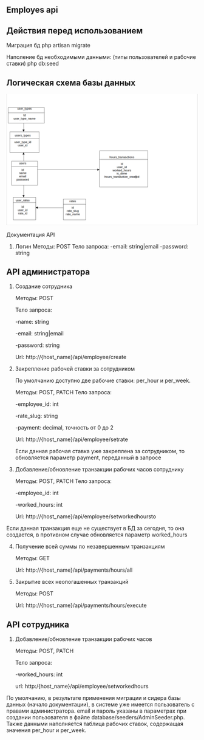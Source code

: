 ## Employes api  

## Действия перед использованием  


Миграция бд php artisan migrate  

Наполение бд необходимыми данными: (типы пользователей и рабочие ставки) php db:seed  



## Логическая схема базы данных  
![schema](https://github.com/SomethingAnotherBeer/employes_api/blob/main/%D0%9B%D0%BE%D0%B3%D0%B8%D1%87%D0%B5%D1%81%D0%BA%D0%B0%D1%8F%20%D1%81%D1%85%D0%B5%D0%BC%D0%B0%20%D0%B1%D0%B0%D0%B7%D1%8B%20%D0%B4%D0%B0%D0%BD%D0%BD%D1%8B%D1%85.png)


Документация API

1. Логин
   Методы: POST
   Тело запроса:
   -email: string|email
   -password: string
   

## API администратора  


1. Создание сотрудника
   
    Методы: POST
   
   Тело запроса:
   
   -name: string
   
   -email: string|email
   
   -password: string
   

   Url: http://{host_name}/api/employee/create
   

3. Закрепление рабочей ставки за сотрудником
 
   По умолчанию доступно две рабочие ставки: per_hour и per_week.
   
   Методы: POST, PATCH
   Тело запроса:
   
   -employee_id: int
   
   -rate_slug: string
   
   -payment: decimal, точность от 0 до 2
   

   Url: http://{host_name}/api/employee/setrate
   
   Если данная рабочая ставка уже закреплена за сотрудником, то обновляется параметр payment, переданный в запросе

4. Добавление/обновление транзакции рабочих часов сотруднику

   Методы: POST, PATCH
   Тело запроса:
   
   -employee_id: int
   
   -worked_hours: int
   

   Url: http://{host_name}/api/employee/setworkedhoursto
   

Если данная транзакция еще не существует в БД за сегодня, то она создается, в противном случае обновляется параметр worked_hours

4. Получение всей суммы по незавершенным транзакциям
 
   Методы: GET
   
   Url: http://{host_name}/api/payments/hours/all
   

5. Закрытие всех неопогашенных транзакций
    
   Методы: POST
   
   Url:  http://{host_name}/api/payments/hours/execute
   

## API сотрудника  
1. Добавление/обновление транзакции рабочих часов
    
   Методы: POST, PATCH
   
   Тело запроса:
   
   -worked_hours: int
   

   url: http:/{host_name}/api/employee/setworkedhours
   


По умолчанию, в результате применения миграции и сидера базы данных (начало документации), в системе уже имеется пользователь с правами администратора. email и пароль указаны в параметрах при создании пользователя в файле database/seeders/AdminSeeder.php.  
Также данными наполняется таблица рабочих ставок, содержащая значения per_hour и per_week.


   
